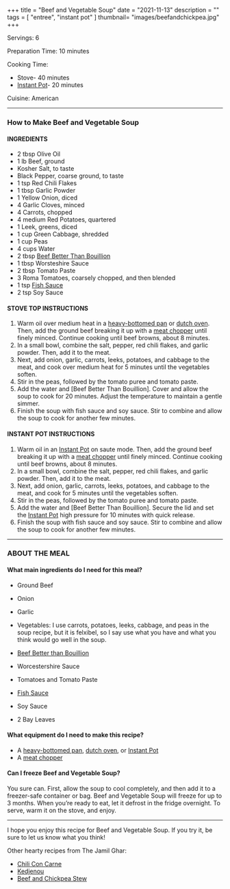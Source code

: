 +++
title = "Beef and Vegetable Soup"
date = "2021-11-13"
description = ""
tags = [
    "entree",
    "instant pot"
]
thumbnail= "images/beefandchickpea.jpg"
+++

Servings: 6 <!--more-->

Preparation Time: 10 minutes 

Cooking Time:
* Stove- 40 minutes 
* [Instant Pot](https://amzn.to/3oosTap)- 20 minutes

Cuisine: American 

----

### How to Make Beef and Vegetable Soup 

#### INGREDIENTS 

* 2 tbsp Olive Oil 
* 1 lb Beef, ground 
* Kosher Salt, to taste 
* Black Pepper, coarse ground, to taste 
* 1 tsp Red Chili Flakes 
* 1 tbsp Garlic Powder 
* 1 Yellow Onion, diced 
* 4 Garlic Cloves, minced 
* 4 Carrots, chopped 
* 4 medium Red Potatoes, quartered 
* 1 Leek, greens, diced 
* 1 cup Green Cabbage, shredded 
* 1 cup Peas 
* 4 cups Water 
* 2 tbsp [Beef Better Than Bouillion](https://amzn.to/3Hbz6z0) 
* 1 tbsp Worsteshire Sauce 
* 2 tbsp Tomato Paste 
* 3 Roma Tomatoes, coarsely chopped, and then blended 
* 1 tsp [Fish Sauce](https://amzn.to/3opawlw)
* 2 tsp Soy Sauce 
  
#### STOVE TOP INSTRUCTIONS

1. Warm oil over medium heat in a [heavy-bottomed pan](https://amzn.to/3HirFG8) or [dutch oven](https://amzn.to/3ol6U4e). Then, add the ground beef breaking it up with a [meat chopper](https://amzn.to/3HcA1zb) until finely minced. Continue cooking until beef browns, about 8 minutes.
2. In a small bowl, combine the salt, pepper, red chili flakes, and garlic powder. Then, add it to the meat. 
3. Next, add onion, garlic, carrots, leeks, potatoes, and cabbage to the meat, and cook over medium heat for 5 minutes until the vegetables soften. 
4. Stir in the peas, followed by the tomato puree and tomato paste. 
5. Add the water and [Beef Better Than Bouillion]. Cover and allow the soup to cook for 20 minutes. Adjust the temperature to maintain a gentle simmer. 
6. Finish the soup with fish sauce and soy sauce. Stir to combine and allow the soup to cook for another few minutes.

#### INSTANT POT INSTRUCTIONS

1. Warm oil in an [Instant Pot](https://amzn.to/3oosTap) on saute mode. Then, add the ground beef breaking it up with a [meat chopper](https://amzn.to/3HcA1zb) until finely minced. Continue cooking until beef browns, about 8 minutes.
2. In a small bowl, combine the salt, pepper, red chili flakes, and garlic powder. Then, add it to the meat. 
3. Next, add onion, garlic, carrots, leeks, potatoes, and cabbage to the meat, and cook for 5 minutes until the vegetables soften. 
4. Stir in the peas, followed by the tomato puree and tomato paste. 
5. Add the water and [Beef Better Than Bouillion]. Secure the lid and set the [Instant Pot](https://amzn.to/3oosTap) high pressure for 10 minutes with quick release. 
6. Finish the soup with fish sauce and soy sauce. Stir to combine and allow the soup to cook for another few minutes.

 ----

### ABOUT THE MEAL

#### What main ingredients do I need for this meal?

* Ground Beef 

* Onion 

* Garlic 

* Vegetables: I use carrots, potatoes, leeks, cabbage, and peas in the soup recipe, but it is felxibel, so I say use what you have and what you think would go well in the soup. 

* [Beef Better than Bouillion](https://amzn.to/3Hbz6z0) 

* Worcestershire Sauce

* Tomatoes and Tomato Paste 

* [Fish Sauce](https://amzn.to/3opawlw)

* Soy Sauce 

* 2 Bay Leaves 

#### What equipment do I need to make this recipe?

* A [heavy-bottomed pan](https://amzn.to/3HirFG8), [dutch oven](https://amzn.to/3ol6U4e), or [Instant Pot](https://amzn.to/3oosTap)
* A [meat chopper](https://amzn.to/3HcA1zb)

#### Can I freeze Beef and Vegetable Soup?

You sure can. First, allow the soup to cool completely, and then add it to a freezer-safe container or bag. Beef and Vegetable Soup will freeze for up to 3 months. When you’re ready to eat, let it defrost in the fridge overnight. To serve, warm it on the stove, and enjoy.

----

I hope you enjoy this recipe for Beef and Vegetable Soup. If you try it, be sure to let us know what you think!

Other hearty recipes from The Jamil Ghar:

* [Chili Con Carne](https://www.jamilghar.com/recipe/chili_con_carne/)
* [Kedjenou](https://www.jamilghar.com/recipe/kedjenou/)
* [Beef and Chickpea Stew](https://www.jamilghar.com/recipe/beef_chickpea_stew/) 
